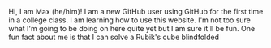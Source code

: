 


Hi, I am Max (he/him)! I am a new GitHub user using GitHub for the first time in a college class. I am learning how to use this website. I'm not too sure what I'm going to be doing on here quite yet but I am sure it'll be fun. One fun fact about me is that I can solve a Rubik's cube blindfolded